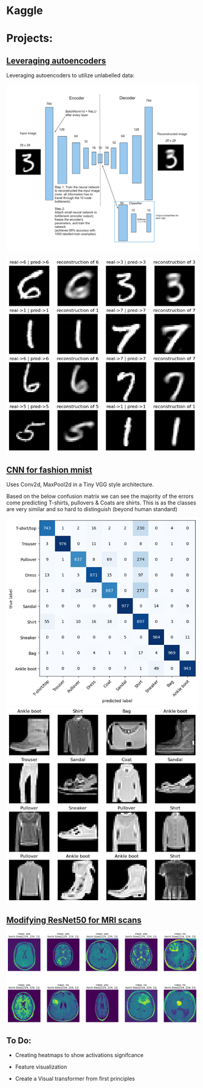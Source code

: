 # Kaggle

# Projects:

## [Leveraging autoencoders](/Leveraging%20autoencoders)

Leveraging autoencoders to utilize unlabelled data:

![modelDiagram](/Leveraging%20autoencoders/Images/modelDiagram.png)

![2](/Leveraging%20autoencoders/Images/predictionsWithReconstructions.png)


## [CNN for fashion mnist](https://github.com/Molten-Ice/Kaggle/blob/main/cnn-for-fashion-mnist.ipynb)

Uses Conv2d, MaxPool2d in a Tiny VGG style architecture.

Based on the below confusion matrix we can see the majority of the errors come predicting T-shirts, pullovers & Coats are shirts.
This is as the classes are very similar and so hard to distinguish (beyond human standard)


![TinyVGGConfusionMatrix](/FashionMNIST%20Tiny%20VGG%20inspired%20architecture/Images/TinyVGGConfusionMatrix.png) ![FashionMNIST](/FashionMNIST%20Tiny%20VGG%20inspired%20architecture/Images/FashionMNIST.png)

## [Modifying ResNet50 for MRI scans](https://github.com/Molten-Ice/Deep-Learning/tree/main/Brain%20MRIs(modified%20resnet50))

![BrainMRI](/Brain%20MRIs(modified%20resnet50)/Images/10MRIs.png)

## To Do:

- Creating heatmaps to show activations signifcance

- Feature visualization

- Create a Visual transformer from first principles
